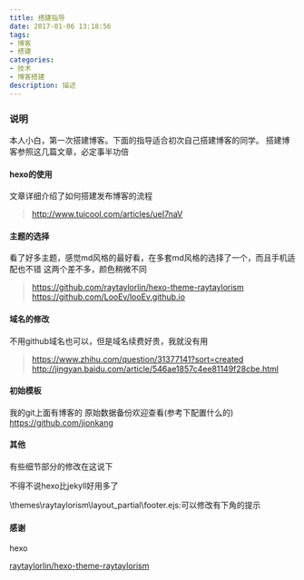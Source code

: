 ```yaml
---
title: 搭建指导
date: 2017-01-06 13:18:56
tags: 
- 博客
- 搭建
categories: 
- 技术
- 博客搭建
description: 描述
---
```


### 说明
本人小白，第一次搭建博客。下面的指导适合初次自己搭建博客的同学。
搭建博客参照这几篇文章，必定事半功倍

#### hexo的使用
文章详细介绍了如何搭建发布博客的流程
> http://www.tuicool.com/articles/ueI7naV

#### 主题的选择
看了好多主题，感觉md风格的最好看，在多套md风格的选择了一个，而且手机适配也不错
这两个差不多，颜色稍微不同

<!--more-->

> https://github.com/raytaylorlin/hexo-theme-raytaylorism
https://github.com/LooEv/looEv.github.io

#### 域名的修改
不用github域名也可以，但是域名续费好贵，我就没有用

> https://www.zhihu.com/question/31377141?sort=created
http://jingyan.baidu.com/article/546ae1857c4ee81149f28cbe.html

#### 初始模板

我的git上面有博客的  原始数据备份欢迎查看(参考下配置什么的)
https://github.com/jionkang

#### 其他
有些细节部分的修改在这说下

不得不说hexo比jekyll好用多了

\themes\raytaylorism\layout\_partial\footer.ejs:可以修改有下角的提示


#### 感谢
hexo

[raytaylorlin/hexo-theme-raytaylorism](https://github.com/raytaylorlin/hexo-theme-raytaylorism/tree/master)
